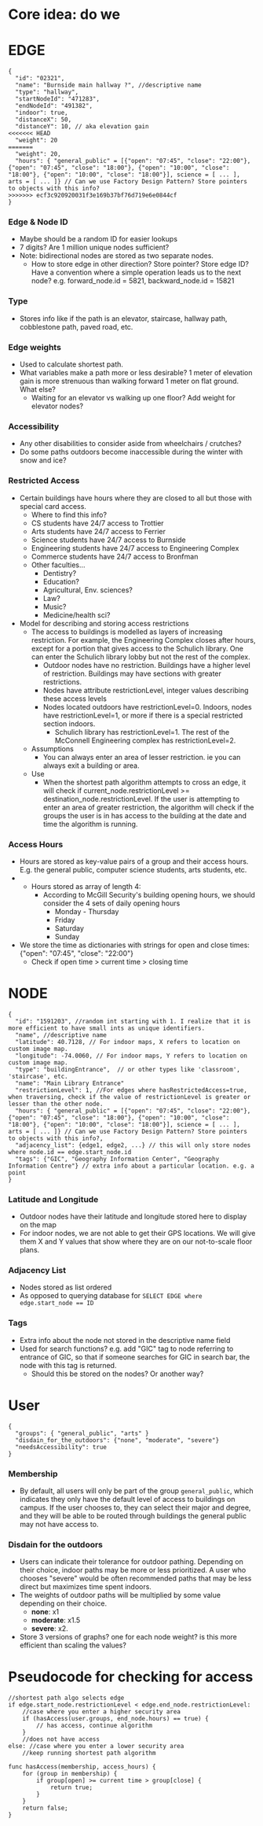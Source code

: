 # Core idea: do we 

# EDGE
```
{
  "id": "02321",
  "name": "Burnside main hallway ?", //descriptive name
  "type": "hallway",
  "startNodeId": "471283",
  "endNodeId": "491382",
  "indoor": true,
  "distanceX": 50,
  "distanceY": 10, // aka elevation gain
<<<<<<< HEAD
  "weight": 20
=======
  "weight": 20,
  "hours": { "general_public" = [{"open": "07:45", "close": "22:00"}, {"open": "07:45", "close": "18:00"}, {"open": "10:00", "close": "18:00"}, {"open": "10:00", "close": "18:00"}], science = [ ... ], arts = [ ... ]} // Can we use Factory Design Pattern? Store pointers to objects with this info?
>>>>>>> ecf3c920920031f3e169b37bf76d719e6e0844cf
}
```

### Edge & Node ID
- Maybe should be a random ID for easier lookups
- 7 digits? Are 1 million unique nodes sufficient?
- Note: bidirectional nodes are stored as two separate nodes.
    - How to store edge in other direction? Store pointer? Store edge ID? Have a convention where a simple operation leads us to the next node? e.g. forward_node.id = 5821, backward_node.id = 15821
### Type
- Stores info like if the path is an elevator, staircase, hallway path, cobblestone path, paved road, etc.
### Edge weights
- Used to calculate shortest path.
- What variables make a path more or less desirable? 1 meter of elevation gain is more strenuous than walking forward 1 meter on flat ground. What else?
	- Waiting for an elevator vs walking up one floor? Add weight for elevator nodes?
### Accessibility
- Any other disabilities to consider aside from wheelchairs / crutches?
- Do some paths outdoors become inaccessible during the winter with snow and ice?
### Restricted Access
- Certain buildings have hours where they are closed to all but those with special card access.
	- Where to find this info?
	- CS students have 24/7 access to Trottier
	- Arts students have 24/7 access to Ferrier
	- Science students have 24/7 access to Burnside
	- Engineering students have 24/7 access to Engineering Complex
	- Commerce students have 24/7 access to Bronfman
	- Other faculties...
		- Dentistry?
		- Education?
		- Agricultural, Env. sciences?
		- Law?
		- Music?
		- Medicine/health sci?
- Model for describing and storing access restrictions
	- The access to buildings is modelled as layers of increasing restriction. For example, the Engineering Complex closes after hours, except for a portion that gives access to the Schulich library. One can enter the Schulich library lobby but not the rest of the complex.
		- Outdoor nodes have no restriction. Buildings have a higher level of restriction. Buildings may have sections with greater restrictions.
		- Nodes have attribute restrictionLevel, integer values describing these access levels
		- Nodes located outdoors have restrictionLevel=0. Indoors, nodes have restrictionLevel=1, or more if there is a special restricted section indoors.
			- Schulich library has restrictionLevel=1. The rest of the McConnell Engineering complex has restrictionLevel=2.
	- Assumptions
		- You can always enter an area of lesser restriction. ie you can always exit a building or area.
	- Use
		- When the shortest path algorithm attempts to cross an edge, it will check if current_node.restrictionLevel >=  destination_node.restrictionLevel. If the user is attempting to enter an area of greater restriction, the algorithm will check if the groups the user is in has access to the building at the date and time the algorithm is running.

### Access Hours
- Hours are stored as key-value pairs of a group and their access hours. E.g. the general public, computer science students, arts students, etc.
- - Hours stored as array of length 4:
	- According to McGill Security's building opening hours, we should consider the 4 sets of daily opening hours
		- Monday - Thursday
		- Friday
		- Saturday
		- Sunday
- We store the time as dictionaries with strings for open and close times: {"open": "07:45", "close": "22:00"}
	- Check if open time > current time > closing time

# NODE
```
{
  "id": "1591203", //random int starting with 1. I realize that it is more efficient to have small ints as unique identifiers.
  "name", //descriptive name
  "latitude": 40.7128, // For indoor maps, X refers to location on custom image map.
  "longitude": -74.0060, // For indoor maps, Y refers to location on custom image map.
  "type": "buildingEntrance",  // or other types like 'classroom', 'staircase', etc.
  "name": "Main Library Entrance"
  "restrictionLevel": 1, //For edges where hasRestrictedAccess=true, when traversing, check if the value of restrictionLevel is greater or lesser than the other node.
  "hours": { "general_public" = [{"open": "07:45", "close": "22:00"}, {"open": "07:45", "close": "18:00"}, {"open": "10:00", "close": "18:00"}, {"open": "10:00", "close": "18:00"}], science = [ ... ], arts = [ ... ]} // Can we use Factory Design Pattern? Store pointers to objects with this info?,
  "adjacency_list": {edge1, edge2, ...} // this will only store nodes where node.id == edge.start_node.id
  "tags": {"GIC", "Geography Information Center", "Geography Information Centre"} // extra info about a particular location. e.g. a point 
}
```
### Latitude and Longitude
- Outdoor nodes have their latitude and longitude stored here to display on the map
- For indoor nodes, we are not able to get their GPS locations. We will give them X and Y values that show where they are on our not-to-scale floor plans.

### Adjacency List
- Nodes stored as list ordered 
- As opposed to querying database for `SELECT EDGE where edge.start_node == ID`
### Tags
- Extra info about the node not stored in the descriptive name field
- Used for search functions? e.g. add "GIC" tag to node referring to entrance of GIC, so that if someone searches for GIC in search bar, the node with this tag is returned.
	- Should this be stored on the nodes? Or another way?

# User
```
{ 
  "groups": { "general_public", "arts" }
  "disdain_for_the_outdoors": {"none", "moderate", "severe"}
  "needsAccessibility": true
}
```

### Membership
- By default, all users will only be part of the group `general_public`, which indicates they only have the default level of access to buildings on campus. If the user chooses to, they can select their major and degree, and they will be able to be routed through buildings the general public may not have access to.
### Disdain for the outdoors
- Users can indicate their tolerance for outdoor pathing. Depending on their choice, indoor paths may be more or less prioritized. A user who chooses "severe" would be often recommended paths that may be less direct but maximizes time spent indoors.
- The weights of outdoor paths will be multiplied by some value depending on their choice. 
	- **none**: x1
	- **moderate**: x1.5
	- **severe**: x2.
- Store 3 versions of graphs? one for each node weight? is this more efficient than scaling the values?


# Pseudocode for checking for access

```
//shortest path algo selects edge
if edge.start_node.restrictionLevel < edge.end_node.restrictionLevel:
	//case where you enter a higher security area
	if (hasAccess(user.groups, end_node.hours) == true) {
		// has access, continue algorithm
	}
	//does not have access
else: //case where you enter a lower security area
	//keep running shortest path algorithm

func hasAccess(membership, access_hours) {
	for (group in membership) {
		if group[open] >= current time > group[close] {
			return true;
		}
	}
	return false;
}
```
